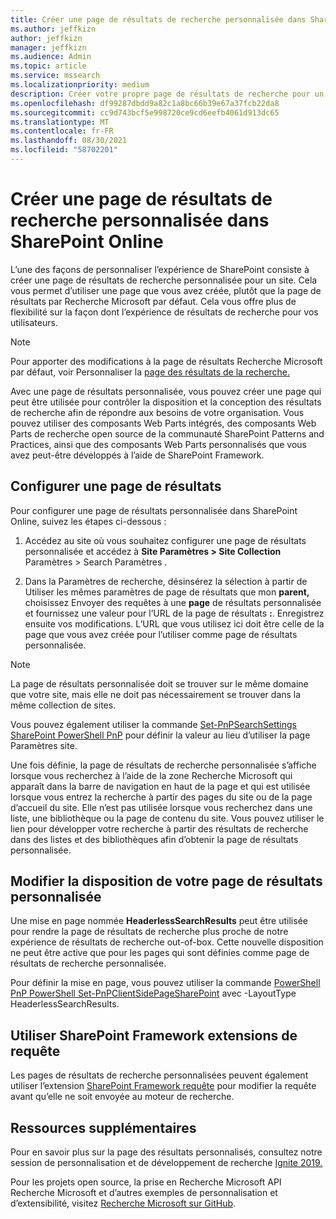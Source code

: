 ```yaml
---
title: Créer une page de résultats de recherche personnalisée dans SharePoint Online
ms.author: jeffkizn
author: jeffkizn
manager: jeffkizn
ms.audience: Admin
ms.topic: article
ms.service: mssearch
ms.localizationpriority: medium
description: Créer votre propre page de résultats de recherche pour un site SharePoint Online
ms.openlocfilehash: df99287dbdd9a82c1a8bc66b39e67a37fcb22da8
ms.sourcegitcommit: cc9d743bcf5e998720ce9cd6eefb4061d913dc65
ms.translationtype: MT
ms.contentlocale: fr-FR
ms.lasthandoff: 08/30/2021
ms.locfileid: "58702201"
---
```

# <a name="create-a-custom-search-results-page-in-sharepoint-online"></a>Créer une page de résultats de recherche personnalisée dans SharePoint Online

L’une des façons de personnaliser l’expérience de SharePoint consiste à créer une page de résultats de recherche personnalisée pour un site. Cela vous permet d’utiliser une page que vous avez créée, plutôt que la page de résultats par Recherche Microsoft par défaut. Cela vous offre plus de flexibilité sur la façon dont l’expérience de résultats de recherche pour vos utilisateurs.

>[!NOTE]
> Pour apporter des modifications à la page de résultats Recherche Microsoft par défaut, voir Personnaliser la [page des résultats de la recherche.](customize-search-page.md)

Avec une page de résultats personnalisée, vous pouvez créer une page qui peut être utilisée pour contrôler la disposition et la conception des résultats de recherche afin de répondre aux besoins de votre organisation. Vous pouvez utiliser des composants Web Parts intégrés, des composants Web Parts de recherche open source de la communauté SharePoint Patterns and Practices, ainsi que des composants Web Parts personnalisés que vous avez peut-être développés à l’aide de SharePoint Framework.

## <a name="configure-a-results-page"></a>Configurer une page de résultats

Pour configurer une page de résultats personnalisée dans SharePoint Online, suivez les étapes ci-dessous :

1. Accédez au site où vous souhaitez configurer une page de résultats personnalisée et accédez à **Site Paramètres > Site Collection** Paramètres > Search Paramètres .

2. Dans la Paramètres de recherche, désinsérez la sélection à partir de Utiliser les mêmes paramètres de page de résultats que mon **parent,** choisissez Envoyer des requêtes à une **page** de résultats personnalisée et fournissez une valeur pour l’URL de la page de résultats **:**. Enregistrez ensuite vos modifications. L’URL que vous utilisez ici doit être celle de la page que vous avez créée pour l’utiliser comme page de résultats personnalisée.

>[!NOTE]
> La page de résultats personnalisée doit se trouver sur le même domaine que votre site, mais elle ne doit pas nécessairement se trouver dans la même collection de sites.  

Vous pouvez également utiliser la commande [Set-PnPSearchSettings SharePoint PowerShell PnP](/powershell/module/sharepoint-pnp/set-pnpsearchsettings?view=sharepoint-ps) pour définir la valeur au lieu d’utiliser la page Paramètres site.

Une fois définie, la page de résultats de recherche personnalisée s’affiche lorsque vous recherchez à l’aide de la zone Recherche Microsoft qui apparaît dans la barre de navigation en haut de la page et qui est utilisée lorsque vous entrez la recherche à partir des pages du site ou de la page d’accueil du site. Elle n’est pas utilisée lorsque vous recherchez dans une liste, une bibliothèque ou la page de contenu du site. Vous pouvez utiliser le lien pour développer votre recherche à partir des résultats de recherche dans des listes et des bibliothèques afin d’obtenir la page de résultats personnalisée.

## <a name="change-the-layout-of-your-custom-results-page"></a>Modifier la disposition de votre page de résultats personnalisée

Une mise en page nommée **HeaderlessSearchResults** peut être utilisée pour rendre la page de résultats de recherche plus proche de notre expérience de résultats de recherche out-of-box. Cette nouvelle disposition ne peut être active que pour les pages qui sont définies comme page de résultats de recherche personnalisée.

Pour définir la mise en page, vous pouvez utiliser la commande [PowerShell PnP PowerShell Set-PnPClientSidePageSharePoint](/powershell/module/sharepoint-pnp/set-pnpclientsidepage?view=sharepoint-ps) avec -LayoutType HeaderlessSearchResults.

## <a name="use-sharepoint-framework-query-extensions"></a>Utiliser SharePoint Framework extensions de requête

Les pages de résultats de recherche personnalisées peuvent également utiliser l’extension [SharePoint Framework requête](/sharepoint/dev/spfx/building-search-extensions) pour modifier la requête avant qu’elle ne soit envoyée au moteur de recherche.

## <a name="additional-resources"></a>Ressources supplémentaires

Pour en savoir plus sur la page des résultats personnalisés, consultez notre session de personnalisation et de développement de recherche [Ignite 2019.](https://myignite.techcommunity.microsoft.com/sessions/85238?source=sessions)

Pour les projets open source, la prise en Recherche Microsoft API Recherche Microsoft et d’autres exemples de personnalisation et d’extensibilité, visitez [Recherche Microsoft sur GitHub](https://github.com/microsoft-search).